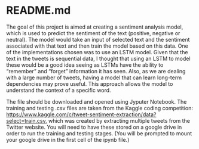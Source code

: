 # README.md

The goal of this project is aimed at creating a sentiment analysis model, which is used to predict the sentiment of the text (positive, negative or neutral). The model would take an input of selected text and the sentiment associated with that text and then train the model based on this data.
One of the implementations chosen was to use an LSTM model. Given that the text in the tweets is sequential data, I thought that using an LSTM to model these would be a good idea seeing as LSTMs have the ability to “remember” and “forget” information it has seen. Also, as we are dealing with a large number of tweets, having a model that can learn long-term dependencies may prove useful. This approach allows the model to understand the context of a specific word.

The file should be downloaded and opened using Jyputer Notebook. The training and testing .csv files are taken from the Kaggle coding competition: https://www.kaggle.com/c/tweet-sentiment-extraction/data?select=train.csv, which was created by extracting multiple tweets from the Twitter website. You will need to have these stored on a google drive in order to run the training and testing stages. (You will be prompted to mount your google drive in the first cell of the ipynb file.)
